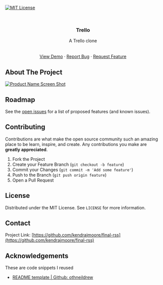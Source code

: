 
[![MIT License][license-shield]][license-url]




<!-- PROJECT LOGO -->
<br />
<p align="center">
  <h3 align="center">Trello</h3>

  <p align="center">
    A Trello clone
    <br />
    <br />
    <br />
    <a href="https://final-rss-kjm.herokuapp.com/">View Demo</a>
    ·
    <a href="https://github.com/kendrajmoore/final-rss/issues">Report Bug</a>
    ·
    <a href="https://github.com/kendrajmoore/final-rss/issues">Request Feature</a>
  </p>
</p>




<!-- ABOUT THE PROJECT -->
## About The Project

[![Product Name Screen Shot][product-screenshot]](https://i.ibb.co/GxzrX4R/Screen-Shot-2021-12-10-at-8-48-48-AM.png)




<!-- ROADMAP -->
## Roadmap

See the [open issues](https://github.com/kendrajmoore/final-rss/issues) for a list of proposed features (and known issues).



<!-- CONTRIBUTING -->
## Contributing

Contributions are what make the open source community such an amazing place to be learn, inspire, and create. Any contributions you make are **greatly appreciated**.

1. Fork the Project
2. Create your Feature Branch (`git checkout -b feature`)
3. Commit your Changes (`git commit -m 'Add some feature'`)
4. Push to the Branch (`git push origin feature`)
5. Open a Pull Request



<!-- LICENSE -->
## License

Distributed under the MIT License. See `LICENSE` for more information.



<!-- CONTACT -->
## Contact

Project Link: [https://github.com/kendrajmoore/final-rss](https://github.com/kendrajmoore/final-rss)



<!-- ACKNOWLEDGEMENTS -->
## Acknowledgements
These are code snippets I reused 

* [README template | Github: othneildrew](https://github.com/othneildrew/Best-README-Template)






[license-shield]: https://img.shields.io/badge/License-MIT-yellow.svg
[license-url]: https://opensource.org/licenses/MIT
[linkedin-shield]: https://img.shields.io/badge/-LinkedIn-black.svg?style=for-the-badge&logo=linkedin&colorB=555
[linkedin-url]: https://www.linkedin.com/in/kendrajmoore/
[product-screenshot]: https://i.ibb.co/wKH4htP/Screen-Shot-2021-12-10-at-9-32-25-AM.png